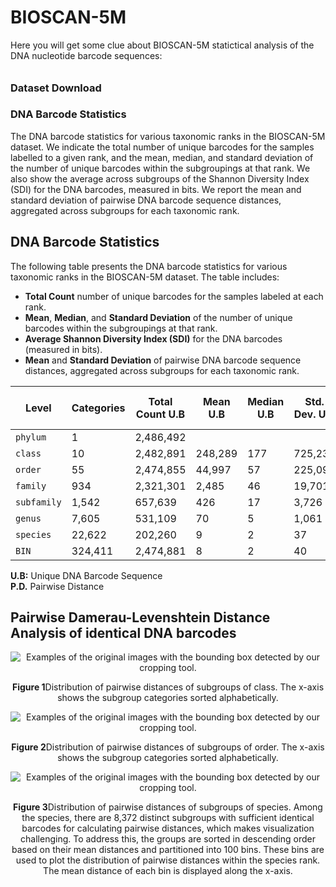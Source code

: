 # BIOSCAN-5M

Here you will get some clue about BIOSCAN-5M statictical analysis of the DNA nucleotide barcode sequences:


###### <h3> Dataset Download




### DNA Barcode Statistics

The DNA barcode statistics for various taxonomic ranks in the BIOSCAN-5M dataset. We indicate the total number of unique barcodes for the samples labelled to a given rank, and the mean, median, and standard deviation of the number of unique barcodes within the subgroupings at that rank. We also show the average across subgroups of the Shannon Diversity Index (SDI) for the DNA barcodes, measured in bits. We report the mean and standard deviation of pairwise DNA barcode sequence distances, aggregated across subgroups for each taxonomic rank.

## DNA Barcode Statistics

The following table presents the DNA barcode statistics for various taxonomic ranks in the BIOSCAN-5M dataset. The table includes:

- **Total Count** number of unique barcodes for the samples labeled at each rank.
- **Mean**, **Median**, and **Standard Deviation** of the number of unique barcodes within the subgroupings at that rank.
- **Average Shannon Diversity Index (SDI)** for the DNA barcodes (measured in bits).
- **Mean** and **Standard Deviation** of pairwise DNA barcode sequence distances, aggregated across subgroups for each taxonomic rank.

| **Level**   | **Categories** | **Total Count** U.B | **Mean** U.B | **Median** U.B | **Std. Dev.** U.B | **Avg SDI** U.B | **Mean** P.D. | **Std. Dev.** P.D |
|-------------|----------------|---------------------|--------------|----------------|-------------------|-----------------|---------------|-------------------|
| `phylum`    | 1              | 2,486,492           |              |                |                   | 19.78           | 158           | 42                |
| `class`     | 10             | 2,482,891           | 248,289      | 177            | 725,237           | 8.56            | 166           | 103               |
| `order`     | 55             | 2,474,855           | 44,997       | 57             | 225,098           | 7.05            | 128           | 53                |
| `family`    | 934            | 2,321,301           | 2,485        | 46             | 19,701            | 5.42            | 90            | 46                |
| `subfamily` | 1,542          | 657,639             | 426          | 17             | 3,726             | 4.28            | 78            | 51                |
| `genus`     | 7,605          | 531,109             | 70           | 5              | 1,061             | 2.63            | 50            | 39                |
| `species`   | 22,622         | 202,260             | 9            | 2              | 37                | 1.46            | 17            | 18                |
| `BIN`       | 324,411        | 2,474,881           | 8            | 2              | 40                | 1.29            | N/A           | N/A               |

**U.B:** Unique DNA Barcode Sequence  
**P.D.** Pairwise Distance 

## Pairwise Damerau-Levenshtein Distance Analysis of identical DNA barcodes

<div align="center">
  <img src="https://github.com/zahrag/BIOSCAN-5M/blob/main/BIOSCAN_images/repo_images/class_distance_distribution.png" 
       alt="Examples of the original images with the bounding box detected by our cropping tool." />
  <p><b>Figure 1</b>Distribution of pairwise distances of subgroups of class. The x-axis shows the subgroup
categories sorted alphabetically.</p>
</div>

<div align="center">
  <img src="https://github.com/zahrag/BIOSCAN-5M/blob/main/BIOSCAN_images/repo_images/order_distance_distribution.png" 
       alt="Examples of the original images with the bounding box detected by our cropping tool." />
  <p><b>Figure 2</b>Distribution of pairwise distances of subgroups of order. The x-axis shows the subgroup
categories sorted alphabetically.</p>
</div>

<div align="center">
  <img src="https://github.com/zahrag/BIOSCAN-5M/blob/main/BIOSCAN_images/repo_images/species_distance_distribution.png" 
       alt="Examples of the original images with the bounding box detected by our cropping tool." />
  <p><b>Figure 3</b>Distribution of pairwise distances of subgroups of species. Among the species, there are
8,372 distinct subgroups with sufficient identical barcodes for calculating pairwise distances, which
makes visualization challenging. To address this, the groups are sorted in descending order based
on their mean distances and partitioned into 100 bins. These bins are used to plot the distribution
of pairwise distances within the species rank. The mean distance of each bin is displayed along the
x-axis.</p>
</div>